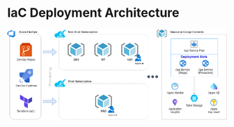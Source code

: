 # IaC Deployment Architecture

![IaC Deployment Architecture](../images/bin/iac-deployment-architecture.png "IaC Deployment Architecture")
